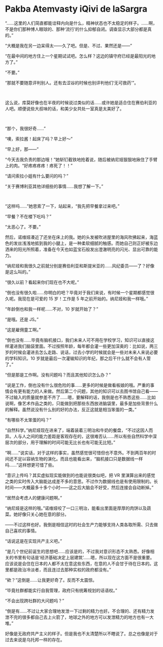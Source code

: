 # Pakba Atemvasty iQivi de laSargra
<p>“……这里的人们简直都能诠释内向是什么，精神状态也不太稳定的样子。……啊，不是你们那种博人眼球的、那种‘流行’的什么抑郁自闭。调查显示大部分都是真的。”</p>
<p>“大概是我在另一边呆得太——久了吧。但是、不过、果然还是——”</p>
<p>“在最中间的地方住上一个星期试试吧。怎么样？这边的镇守府已经是最阳光的地方了。”</p>
<p>“不要。”</p>
<p>“那就不要随意评判别人。还有去涩谷的时候也别评判他们‘无可救药’”。</p>
<br>
<p>这么说，库莫好像也在半夜的时候说过类似的话……或许她是适合住在赛伯利亚的人吧。顺便说些大叔味的话，和美少女共处一室真是太美好了。</p>
<br>
<p>“那个，我很好奇……”</p>
<p>“噢，索拉酱！起床了吗？早上好～”</p>
<p>“早上好，那——”</p>
<p>“今天去我负责的那边哦！”她斩钉截铁地抢着说，随后被纳尼娅狠狠地揪住了手臂上的肉。“好疼疼疼疼！疼死了！！”</p>
<p>“请问索拉小姐有什么要问的吗？”</p>
<p>“关于赛博利亚其他详细些的事情……我想了解一下。”</p>
<br>
<p>“这样吗……”她思索了一下，站起来，“我先把早餐拿过来吧。”</p>
<p>“早餐？不在楼下吃吗？”</p>
<p>“太恶心了。不要。”</p>
<p>然后，诺维娅凑近了还坐在床上的我。她的头发被吹进屋里的海风吹拂起来，海蓝色的发丝浅浅地抵到我的小腿上，是一种柔软细腻的触感。而她自己则正好被东边洒来的阳光所照着，准备在今天也如蓝宝石般发出澄澈明亮的闪光、显出可靠的能力。</p>
<p>“纳尼娅和我很久之前就分别是赛伯利亚和斯提米亚的……风纪委员——了？好像是这么叫的。”</p>
<p>“很久以前？看起来你们现在也不大呢。”</p>
<p>“倒也没有很久啦……你明白的吧？毕竟对于我们来说，有时候一个星期都感觉很久呢。我现在是可爱的 15 岁！工作是 5 年之前开始的。纳尼娅和我一样哦。”</p>
<p>“年龄倒也和我一样呢……不对，10 岁就开始了？”</p>
<p>“是哦。还是 JS。”</p>
<p>“这是雇佣童工啊。”</p>
<p>“倒也没有……毕竟有脑机接口，我们未来人可不用在学校学习，知识可以直接这样灌进我们脑袋里面。不过按照年龄，每年都会灌一些更加深奥的：比如说，两三岁的时候会灌进去怎么走路、说话，过去小学的时候就会是一些对未来人来说必要的学科知识。10 岁就是最后一次灌输知识的年纪，那之后干什么就不会有人管了。”</p>
<p>“但是那是工作啊。没有问题吗？而且其他知识怎么办？”</p>
<p>“说是工作，倒也没有什么很危险的事……更多的时候是做看板娘的哦。严重的事情会有更有能力的人来做。然后第二个问题，其他的知识可以去图书馆自己看——不过输入的质量就参差不齐了……嗯，要解释的话，我倒是也不熟悉这些……比如说啊，像艺术作品之类的，只能做到把那些东西放进脑袋里，最多是加些背景什么的解释。虽然说没有什么别的好的办法，反正这就是相当笨蛋的一类。”</p>
<p>“有哪些不太笨蛋的吗？”</p>
<p>“自然科学。”纳尼娅现在进来了，端着装着三明治和牛奶的餐盘，“不过这因人而异。人与人之间的能力差距是客观存在的，这很难否认……所以有些自然科学中深层次的部分，用于理解的时间可能无比长也有可能无比短。”</p>
<p>“啊……”说实话，对于这样的事实，虽然感觉很可惜但也不意外。不到两百年的时间还不足以容纳生物的演化。而且也能看出来，“脑机接口只是数据线一样吗……”这样想更可惜了些。</p>
<p>“意识上传吗？其实虚拟现实能做到的也能说很类似吧，把 VR 里演算出来的感觉之类的实时传入大脑能达成差不多的意思。不过作为数据线也是有使用限制的。长时间——大概最多十多个小时——这之后大脑会不好受，然后连接会自动断掉。”</p>
<p>“居然会考虑人的健康问题啊。”</p>
<p>“纳尼娅是这样的哦。”诺维娅咬了一口三明治，能看出里面是厚厚的肉饼以及蔬菜。她好像只关心她在意的部分。</p>
<p>——不过这样也好。我倒是相信这时的社会生产力能够支持人类各取所需、只去做自己喜欢的事情。</p>
<p>“话说这是在实现共产主义吧。”</p>
<p>“是几个世纪前诞生的思想吧……应该是的，不过我对意识形态不太熟悉。好像相关的书里有句话是‘经济基础决定上层建筑’……嗯，所以现在这方面不是很重要。应该说是会住在日本的人都不太在意这些东西，在意的人不会甘于待在日本的。这里都是政治冷淡者，而且连过去那种实权的政府都没有。”</p>
<p>“欸？”这倒是……让我更好奇了。反而不太震惊。</p>
<p>“毕竟社群都能实行自我管理，政府只有统筹规划的话语权。”</p>
<p>“不会出现跨社群的大问题吗？”</p>
<p>“倒是有……不过让大家合理地发泄一下过剩的精力也好。不合理的、还有精力发泄不完的很多都自己去上火箭了，地球之外的地方可以发泄精力的地方也有一大堆。”</p>
<p>好像是无政府共产主义的样子。但是我也不太清楚所以不瞎说了。总之也像是对于过去来说是乌托邦一样的存在。</p>